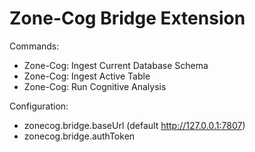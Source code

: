 # Zone-Cog Bridge Extension

Commands:
- Zone-Cog: Ingest Current Database Schema
- Zone-Cog: Ingest Active Table
- Zone-Cog: Run Cognitive Analysis

Configuration:
- zonecog.bridge.baseUrl (default http://127.0.0.1:7807)
- zonecog.bridge.authToken

